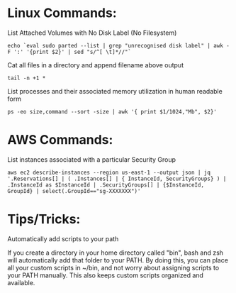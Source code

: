 # Linux Commands:

List Attached Volumes with No Disk Label (No Filesystem)

    echo `eval sudo parted --list | grep "unrecognised disk label" | awk -F ':' '{print $2}' | sed "s/^[ \t]*//"` 

Cat all files in a directory and append filename above output

    tail -n +1 * 

List processes and their associated memory utilization in human readable form

    ps -eo size,command --sort -size | awk '{ print $1/1024,"Mb", $2}' 

# AWS Commands:

List instances associated with a particular Security Group

    aws ec2 describe-instances --region us-east-1 --output json | jq '.Reservations[] | ( .Instances[] | { InstanceId, SecurityGroups} ) | .InstanceId as $InstanceId | .SecurityGroups[] | {$InstanceId, GroupId} | select(.GroupId=="sg-XXXXXXX")' 


# Tips/Tricks:

Automatically add scripts to your path

If you create a directory in your home directory called "bin", bash and zsh will automatically add that folder to your PATH. By doing this, you can place all your custom scripts in ~/bin, and not worry about assigning scripts to your PATH manually. This also keeps custom scripts organized and available. 
